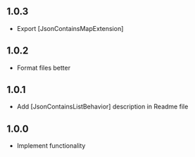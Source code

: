 ## 1.0.3

- Export [JsonContainsMapExtension]

## 1.0.2

- Format files better

## 1.0.1

- Add [JsonContainsListBehavior] description in Readme file

## 1.0.0

- Implement functionality
